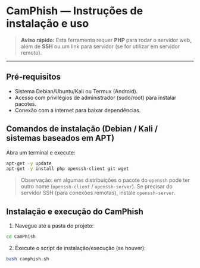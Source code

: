 # CamPhish — Instruções de instalação e uso

> **Aviso rápido:** Esta ferramenta requer **PHP** para rodar o servidor web, além de **SSH** ou um link para servidor (se for utilizar em servidor remoto).

---

## Pré-requisitos

* Sistema Debian/Ubuntu/Kali ou Termux (Android).
* Acesso com privilégios de administrador (sudo/root) para instalar pacotes.
* Conexão com a internet para baixar dependências.

## Comandos de instalação (Debian / Kali / sistemas baseados em APT)

Abra um terminal e execute:

```bash
apt-get -y update
apt-get -y install php openssh-client git wget
```

> Observação: em algumas distribuições o pacote do `openssh` pode ter outro nome (`openssh-client` / `openssh-server`). Se precisar do servidor SSH (para conexões remotas), instale `openssh-server`.

## Instalação e execução do CamPhish

1. Navegue até a pasta do projeto:

```bash
cd CamPhish
```

2. Execute o script de instalação/execução (se houver):

```bash
bash camphish.sh
```

